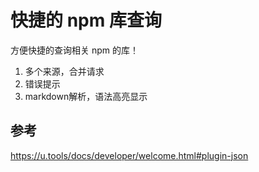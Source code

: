 # 快捷的 npm 库查询
方便快捷的查询相关 npm 的库！


1. 多个来源，合并请求
2. 错误提示
3. markdown解析，语法高亮显示


## 参考
https://u.tools/docs/developer/welcome.html#plugin-json

